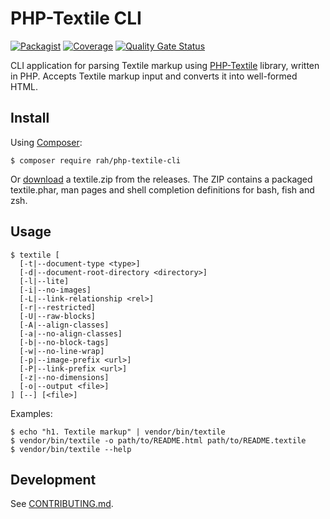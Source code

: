 PHP-Textile CLI
=====

[![Packagist](https://img.shields.io/packagist/v/rah/php-textile-cli.svg)](https://packagist.org/packages/rah/php-textile-cli) [![Coverage](https://sonarcloud.io/api/project_badges/measure?project=gocom_php-textile-cli&metric=coverage)](https://sonarcloud.io/dashboard?id=gocom_php-textile-cli) [![Quality Gate Status](https://sonarcloud.io/api/project_badges/measure?project=gocom_php-textile-cli&metric=alert_status)](https://sonarcloud.io/dashboard?id=gocom_php-textile-cli)

CLI application for parsing Textile markup using [PHP-Textile](https://github.com/textile/php-textile) library, written
in PHP. Accepts Textile markup input and converts it into well-formed HTML.

Install
-----

Using [Composer](https://getcomposer.org):

```shell
$ composer require rah/php-textile-cli
```

Or [download](https://github.com/gocom/php-textile-cli/releases/latest) a textile.zip from the releases. The
ZIP contains a packaged textile.phar, man pages and shell completion definitions for bash, fish and zsh.

Usage
-----

```shell
$ textile [
  [-t|--document-type <type>]
  [-d|--document-root-directory <directory>]
  [-l|--lite]
  [-i|--no-images]
  [-L|--link-relationship <rel>]
  [-r|--restricted]
  [-U|--raw-blocks]
  [-A|--align-classes]
  [-a|--no-align-classes]
  [-b|--no-block-tags]
  [-w|--no-line-wrap]
  [-p|--image-prefix <url>]
  [-P|--link-prefix <url>]
  [-z|--no-dimensions]
  [-o|--output <file>]
] [--] [<file>]
```

Examples:

```shell
$ echo "h1. Textile markup" | vendor/bin/textile
$ vendor/bin/textile -o path/to/README.html path/to/README.textile
$ vendor/bin/textile --help
```

Development
-----

See [CONTRIBUTING.md](https://github.com/gocom/php-textile-cli/blob/master/CONTRIBUTING.md).
